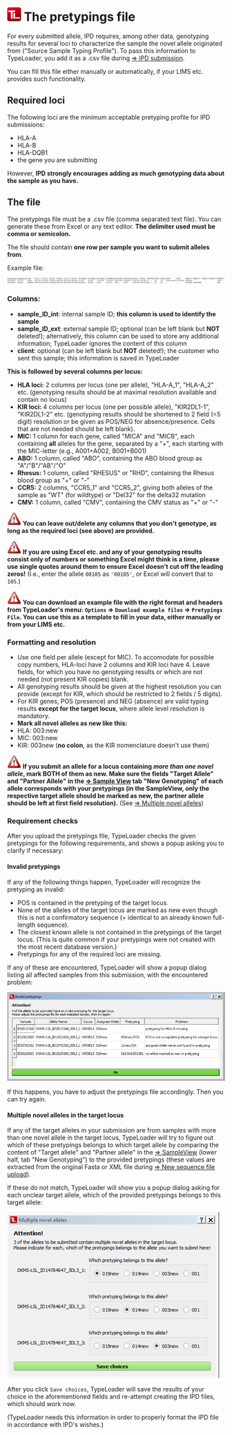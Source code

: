# ![Icon](images/TypeLoader_32.png) The pretypings file

For every submitted allele, IPD requires, among other data, genotyping results for several loci to characterize the sample the novel allele originated from ("Source Sample Typing Profile"). To pass this information to TypeLoader, you add it as a .csv file during [=> IPD submission](submission_ipd.md).

You can fill this file either manually or automatically, if your LIMS etc. provides such functionality.

## Required loci
The following loci are the minimum acceptable pretyping profile for IPD submissions:
 
 * HLA-A
 * HLA-B
 * HLA-DQB1
 * the gene you are submitting

However, **IPD strongly encourages adding as much genotyping data about the sample as you have.**

## The file
The pretypings file must be a .csv file (comma separated text file). You can generate these from Excel or any text editor. **The delimiter used must be comma or semicolon.**

The file should contain **one row per sample you want to submit alleles from**. 

Example file:

![IPDSubmission2b](images/ipd_submission2a.png)

### Columns:
  * **sample\_ID\_int**: internal sample ID; **this column is used to identify the sample**
  * **sample\_ID\_ext**: external sample ID; optional (can be left blank but **NOT** deleted!); alternatively, this column can be used to store any additional information; TypeLoader ignores the content of this column
  * **client**: optional (can be left blank but **NOT** deleted!); the customer who sent this sample; this information is saved in TypeLoader

**This is followed by several columns per locus:**

* **HLA loci:** 2 columns per locus (one per allele), "HLA-A\_1", "HLA-A\_2" etc. (genotyping results should be at maximal resolution available and contain no locus)
* **KIR loci:** 4 columns per locus (one per possible allele), "KIR2DL1-1", "KIR2DL1-2" etc. (genotyping results should be shortened to 2 field (=5 digit) resolution or be given as POS/NEG for absence/presence. Cells that are not needed should be left blank).
* **MIC:** 1 column for each gene, called "MICA" and "MICB", each containing **all** alleles for the gene, separated by a "+", each starting with the MIC-letter (e.g., A001+A002, B001+B001)
* **ABO:** 1 column, called "ABO", containing the ABO blood group as "A"/"B"/"AB"/"O"
* **Rhesus:** 1 column, called "RHESUS" or "RHD", containing the Rhesus blood group as "+" or "-"
* **CCR5:** 2 columns, "CCR5_1" and "CCR5_2", giving both alleles of the sample as "WT" (for wildtype) or "Del32" for the delta32 mutation
* **CMV:** 1 column, called "CMV", containing the CMV status as "+" or "-"

![Important](images/icon_important.png) **You can leave out/delete any columns that you don't genotype, as long as the required loci (see above) are provided.**

![Important](images/icon_important.png) **If you are using Excel etc. and any of your genotyping results consist only of numbers or something Excel might think is a time, please use single quotes around them to ensure Excel doesn't cut off the leading zeros!** (I.e., enter the allele `00105` as `'00105'`, or Excel will convert that to `105`.)

![Important](images/icon_important.png) **You can download an example file with the right format and headers from TypeLoader's menu: ``Options`` => ``Download example files`` => ``Pretypings File``. You can use this as a template to fill in your data, either manually or from your LIMS etc.**

### Formatting and resolution

* Use one field per allele (except for MIC). To accomodate for possible copy numbers, HLA-loci have 2 columns and KIR loci have 4. Leave fields, for which you have no genotyping results or which are not needed (not present KIR copies) blank.
* All genotyping results should be given at the highest resolution you can provide (except for KIR, which should be restricted to 2 fields / 5 digits). 
* For KIR genes, POS (presence) and NEG (absence) are valid typing results **except for the target locus**, where allele level resolution is mandatory. 
* **Mark all novel alleles as new like this:**
 * HLA: 003:new
 * MIC: 003:new
 * KIR: 003new (**no colon**, as the KIR nomenclature doesn't use them)

![Important](images/icon_important.png) **If you submit an allele for a locus containing *more than one novel allele*, mark BOTH of them as new. Make sure the fields "Target Allele" and "Partner Allele" in the [=> Sample View](view_sample.md) tab "New Genotyping" of each allele corresponds with your pretypings (in the SampleView, only the respective target allele should be marked as new, the partner allele should be left at first field resolution).** (See [=> Multiple novel alleles](multiple_alleles.md))

### Requirement checks
After you upload the pretypings file, TypeLoader checks the given pretypings for the following requirements, and shows a popup asking you to clarify if necessary:

#### Invalid pretypings
If any of the following things happen, TypeLoader will recognize the pretyping as invalid:

* POS is contained in the pretyping of the target locus.
* None of the alleles of the target locus are marked as new even though this is not a confirmatory sequence (= identical to an already known full-length sequence).
* The closest known allele is not contained in the pretypings of the target locus. (This is quite common if your pretypings were not created with the most recent database version.)
* Pretypings for any of the required loci are missing.

If any of these are encountered, TypeLoader will show a popup dialog listing all affected samples from this submission, with the encountered problem:

![pic](images/invalid_pretypings_dialog.png)

If this happens, you have to adjust the pretypings file accordingly. Then you can try again.

#### Multiple novel alleles in the target locus

If any of the target alleles in your submission are from samples with more than one novel allele in the target locus, TypeLoader will try to figure out which of these pretypings belongs to which target allele by comparing the content of "Target allele" and "Partner allele" in the [=> SampleView](view_sample.md) (lower half, tab "New Genotyping") to the provided pretypings (these values are extracted from the original Fasta or XML file during [=> New sequence file upload](new_allele.md)).

If these do not match, TypeLoader will show you a popup dialog asking for each unclear target allele, which of the provided pretypings belongs to this target allele:

![pic](images/multiple_novel_alleles_dialog.png)

After you click ``Save choices``, TypeLoader will save the results of your choice in the aforementioned fields and re-attempt creating the IPD files, which should work now. 

(TypeLoader needs this information in order to properly format the IPD file in accordance with IPD's wishes.)